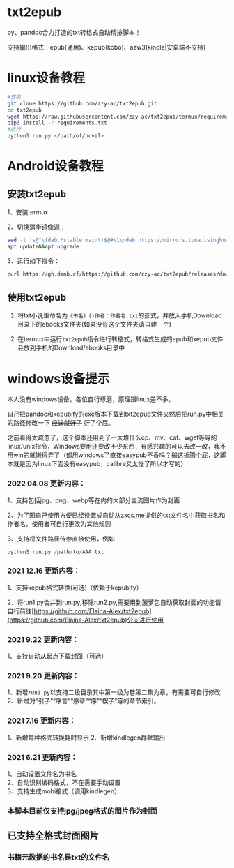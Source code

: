 # txt2epub

py、pandoc合力打造的txt转格式自动精排脚本！

支持输出格式：epub(通用)、kepub(kobo)、azw3(kindle|安卓端不支持)

# linux设备教程

```bash
#安装
git clone https://github.com/zzy-ac/txt2epub.git
cd txt2epub
wget https://raw.githubusercontent.com/zzy-ac/txt2epub/termux/requirements.txt
pip3 install -r requirements.txt
#运行
python3 run.py </path/of/novel>
```

# Android设备教程

## 安装txt2epub

1、安装termux

2、切换清华镜像源：

```bash
sed -i 's@^\(deb.*stable main\)$@#\1\ndeb https://mirrors.tuna.tsinghua.edu.cn/termux/apt/termux-main stable main@' $PREFIX/etc/apt/sources.list
apt update&&apt upgrade
```

3、运行如下指令：

```bash
curl https://gh.dmnb.cf/https://github.com/zzy-ac/txt2epub/releases/download/files/install.sh | bash
```

## 使用txt2epub

1. 将txt小说重命名为`《书名》()作者：作者名.txt`的形式，并放入手机Download目录下的ebooks文件夹(如果没有这个文件夹请自建一个)

2. 在termux中运行`txt2epub`指令进行转格式，转格式生成的epub和kepub文件会放到手机的Download/ebooks目录中

# windows设备提示

本人没有windows设备，各位自行琢磨，原理跟linux差不多。

自己把pandoc和kepubify的exe版本下载到txt2epub文件夹然后把run.py中相关的路径修改一下 ~~应该就好了~~ 好了个屁。

之前看得太疏忽了，这个脚本还用到了一大堆什么cp、mv、cat、wget等等的linux/unix指令，Windows要用还要改不少东西，有感兴趣的可以去改一改，我不用win的就懒得弄了（都用windows了直接easypub不香吗？搁这折腾个屁，这脚本就是因为linux下面没有easypub，calibre又太慢了所以才写的）


### 2022 04.08 更新内容：

1、支持包括jpg、png、webp等在内的大部分主流图片作为封面

2、为了图自己使用方便已经设置成自动从zxcs.me提供的txt文件名中获取书名和作者名，使用者可自行更改为其他规则

3、支持将文件路径传参直接使用，例如

```python
python3 run.py /path/to/AAA.txt
```

### 2021 12.16 更新内容：

1、支持kepub格式转换(可选)（依赖于kepubify）

2、将run1.py合并到run.py,移除run2.py,需要用到菠萝包自动获取封面的功能请自行前往[https://github.com/Elaina-Alex/txt2epub](https://github.com/Elaina-Alex/txt2epub)分支进行使用

### 2021 9.22  更新内容：

1、支持自动从起点下载封面（可选）

### 2021 9.20  更新内容：
1、新增<code>run1.py</code>以支持二级目录其中第一级为卷第二集为章，有需要可自行修改
2、新增对“引子”“序言”“序章”“序”“楔子”等的章节索引。
### 2021 7.16  更新内容：
1、新增每种格式转换耗时显示
2、新增kindlegen静默输出
### 2021 6.21  更新内容：
1、自动设置文件名为书名<br/>
2、自动识别编码格式，不在需要手动设置<br/>
3、支持生成mobi格式（调用kindlegen）<br/>



### ~~本脚本目前仅支持jpg/jpeg格式的图片作为封面~~

## 已支持全格式封面图片

### 书籍元数据的书名是txt的文件名
